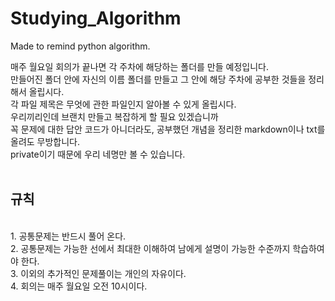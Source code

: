 # Studying_Algorithm
Made to remind python algorithm. 

매주 월요일 회의가 끝나면 각 주차에 해당하는 폴더를 만들 예정입니다.<br>
만들어진 폴더 안에 자신의 이름 폴더를 만들고 그 안에 해당 주차에 공부한 것들을 정리해서 올립시다.<br>
각 파일 제목은 무엇에 관한 파일인지 알아볼 수 있게 올립시다.<br>
우리끼리인데 브랜치 만들고 복잡하게 할 필요 있겠습니까<br>
꼭 문제에 대한 답안 코드가 아니더라도, 공부했던 개념을 정리한 markdown이나 txt를 올려도 무방합니다.<br>
private이기 때문에 우리 네명만 볼 수 있습니다.<br>
<br>
## 규칙<br>
<br>
1. 공통문제는 반드시 풀어 온다.<br>
2. 공통문제는 가능한 선에서 최대한 이해하여 남에게 설명이 가능한 수준까지 학습하여야 한다.<br>
3. 이외의 추가적인 문제풀이는 개인의 자유이다.<br>
4. 회의는 매주 월요일 오전 10시이다.<br>
